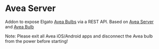 # Avea Server

Addon to expose Elgato [Avea Bulbs](https://web.archive.org/web/20160706175035/https://www.elgato.com/en/avea) via a REST API.
Based on [Avea Server](https://github.com/Marmelatze/avea_server) and [Avea Bulb](https://github.com/Marmelatze/avea_bulb)

Note: Please exit all Avea iOS/Android apps and disconnect the Avea bulb from the power before starting!